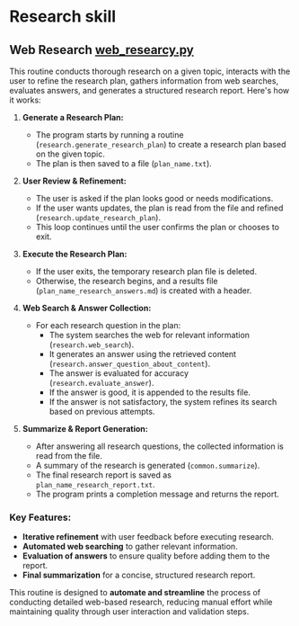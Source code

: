 # Research skill

## Web Research [web_researcy.py](./routines/web_research.py)

This routine conducts thorough research on a given topic, interacts with the user to refine the research plan, gathers information from web searches, evaluates answers, and generates a structured research report. Here's how it works:

1. **Generate a Research Plan:**
   - The program starts by running a routine (`research.generate_research_plan`) to create a research plan based on the given topic.
   - The plan is then saved to a file (`plan_name.txt`).

2. **User Review & Refinement:**
   - The user is asked if the plan looks good or needs modifications.
   - If the user wants updates, the plan is read from the file and refined (`research.update_research_plan`).
   - This loop continues until the user confirms the plan or chooses to exit.

3. **Execute the Research Plan:**
   - If the user exits, the temporary research plan file is deleted.
   - Otherwise, the research begins, and a results file (`plan_name_research_answers.md`) is created with a header.

4. **Web Search & Answer Collection:**
   - For each research question in the plan:
     - The system searches the web for relevant information (`research.web_search`).
     - It generates an answer using the retrieved content (`research.answer_question_about_content`).
     - The answer is evaluated for accuracy (`research.evaluate_answer`).
     - If the answer is good, it is appended to the results file.
     - If the answer is not satisfactory, the system refines its search based on previous attempts.

5. **Summarize & Report Generation:**
   - After answering all research questions, the collected information is read from the file.
   - A summary of the research is generated (`common.summarize`).
   - The final research report is saved as `plan_name_research_report.txt`.
   - The program prints a completion message and returns the report.

### **Key Features:**

- **Iterative refinement** with user feedback before executing research.
- **Automated web searching** to gather relevant information.
- **Evaluation of answers** to ensure quality before adding them to the report.
- **Final summarization** for a concise, structured research report.

This routine is designed to **automate and streamline** the process of conducting detailed web-based research, reducing manual effort while maintaining quality through user interaction and validation steps.
